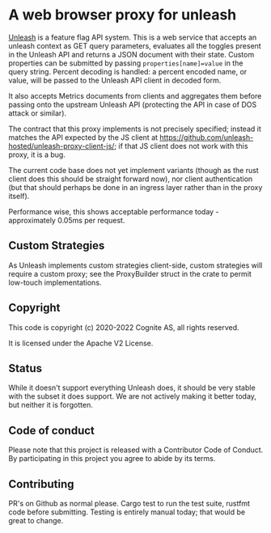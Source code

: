 # A web browser proxy for unleash

[Unleash](https://unleash.github.io) is a feature flag API system. This is a web
service that accepts an unleash context as GET query parameters, evaluates all
the toggles present in the Unleash API and returns a JSON document with their
state. Custom properties can be submitted by passing `properties[name]=value` in
the query string. Percent decoding is handled: a percent encoded name, or value,
will be passed to the Unleash API client in decoded form.

It also accepts Metrics documents from clients and aggregates them before
passing onto the upstream Unleash API (protecting the API in case of DOS attack
or similar).

The contract that this proxy implements is not precisely specified; instead it
matches the API expected by the JS client at
https://github.com/unleash-hosted/unleash-proxy-client-js/; if that JS client
does not work with this proxy, it is a bug.
    
The current code base does not yet implement variants (though as the rust client
does this should be straight forward now), nor client authentication (but that
should perhaps be done in an ingress layer rather than in the proxy itself).

Performance wise, this shows acceptable performance today - approximately 0.05ms
per request.

## Custom Strategies

As Unleash implements custom strategies client-side, custom strategies will
require a custom proxy; see the ProxyBuilder struct in the crate to permit low-touch implementations.

## Copyright

This code is copyright (c) 2020-2022 Cognite AS, all rights reserved.

It is licensed under the Apache V2 License.


## Status

While it doesn't support everything Unleash does, it should be very stable with 
the subset it does support. We are not actively making it better today, but 
neither it is forgotten.


## Code of conduct

Please note that this project is released with a Contributor Code of Conduct. By
participating in this project you agree to abide by its terms.

## Contributing

PR's on Github as normal please. Cargo test to run the test suite, rustfmt code
before submitting. Testing is entirely manual today; that would be great to change.
